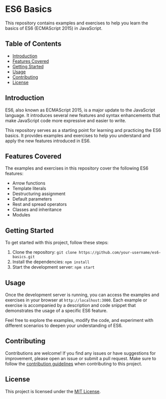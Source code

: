 # ES6 Basics

This repository contains examples and exercises to help you learn the basics of ES6 (ECMAScript 2015) in JavaScript.

## Table of Contents

- [Introduction](#introduction)
- [Features Covered](#features-covered)
- [Getting Started](#getting-started)
- [Usage](#usage)
- [Contributing](#contributing)
- [License](#license)

## Introduction

ES6, also known as ECMAScript 2015, is a major update to the JavaScript language. It introduces several new features and syntax enhancements that make JavaScript code more expressive and easier to write.

This repository serves as a starting point for learning and practicing the ES6 basics. It provides examples and exercises to help you understand and apply the new features introduced in ES6.

## Features Covered

The examples and exercises in this repository cover the following ES6 features:

- Arrow functions
- Template literals
- Destructuring assignment
- Default parameters
- Rest and spread operators
- Classes and inheritance
- Modules

## Getting Started

To get started with this project, follow these steps:

1. Clone the repository: `git clone https://github.com/your-username/es6-basics.git`
2. Install the dependencies: `npm install`
3. Start the development server: `npm start`

## Usage

Once the development server is running, you can access the examples and exercises in your browser at `http://localhost:3000`. Each example or exercise is accompanied by a description and code snippet that demonstrates the usage of a specific ES6 feature.

Feel free to explore the examples, modify the code, and experiment with different scenarios to deepen your understanding of ES6.

## Contributing

Contributions are welcome! If you find any issues or have suggestions for improvement, please open an issue or submit a pull request. Make sure to follow the [contribution guidelines](CONTRIBUTING.md) when contributing to this project.

## License

This project is licensed under the [MIT License](LICENSE).